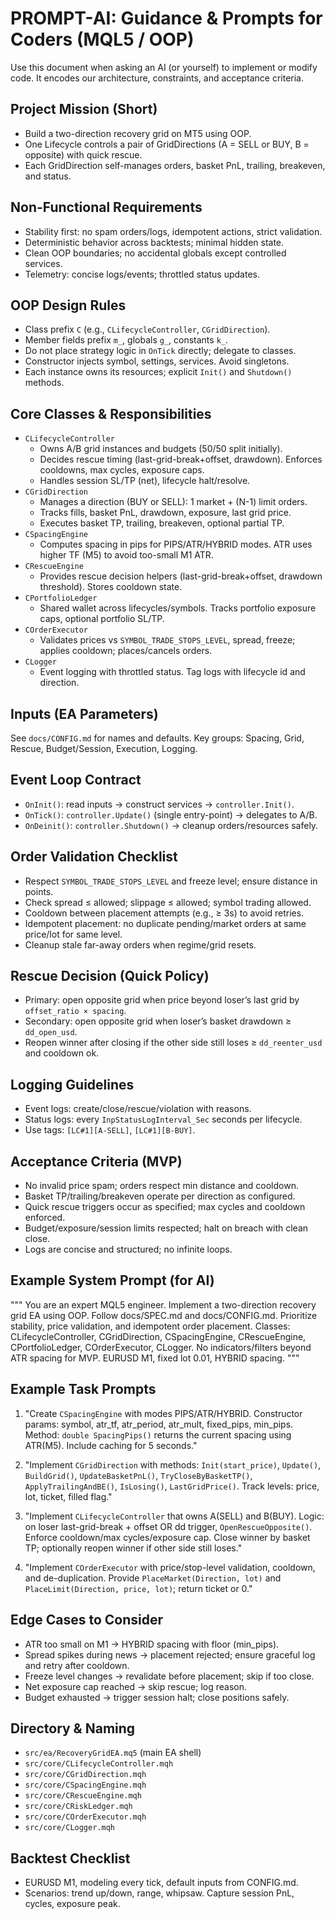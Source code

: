 # PROMPT-AI: Guidance & Prompts for Coders (MQL5 / OOP)

Use this document when asking an AI (or yourself) to implement or modify code. It encodes our architecture, constraints, and acceptance criteria.

## Project Mission (Short)
- Build a two-direction recovery grid on MT5 using OOP.
- One Lifecycle controls a pair of GridDirections (A = SELL or BUY, B = opposite) with quick rescue.
- Each GridDirection self-manages orders, basket PnL, trailing, breakeven, and status.

## Non-Functional Requirements
- Stability first: no spam orders/logs, idempotent actions, strict validation.
- Deterministic behavior across backtests; minimal hidden state.
- Clean OOP boundaries; no accidental globals except controlled services.
- Telemetry: concise logs/events; throttled status updates.

## OOP Design Rules
- Class prefix `C` (e.g., `CLifecycleController`, `CGridDirection`).
- Member fields prefix `m_`, globals `g_`, constants `k_`.
- Do not place strategy logic in `OnTick` directly; delegate to classes.
- Constructor injects symbol, settings, services. Avoid singletons.
- Each instance owns its resources; explicit `Init()` and `Shutdown()` methods.

## Core Classes & Responsibilities
- `CLifecycleController`
  - Owns A/B grid instances and budgets (50/50 split initially).
  - Decides rescue timing (last-grid-break+offset, drawdown). Enforces cooldowns, max cycles, exposure caps.
  - Handles session SL/TP (net), lifecycle halt/resolve.
- `CGridDirection`
  - Manages a direction (BUY or SELL): 1 market + (N-1) limit orders.
  - Tracks fills, basket PnL, drawdown, exposure, last grid price.
  - Executes basket TP, trailing, breakeven, optional partial TP.
- `CSpacingEngine`
  - Computes spacing in pips for PIPS/ATR/HYBRID modes. ATR uses higher TF (M5) to avoid too-small M1 ATR.
- `CRescueEngine`
  - Provides rescue decision helpers (last-grid-break+offset, drawdown threshold). Stores cooldown state.
- `CPortfolioLedger`
  - Shared wallet across lifecycles/symbols. Tracks portfolio exposure caps, optional portfolio SL/TP.
- `COrderExecutor`
  - Validates prices vs `SYMBOL_TRADE_STOPS_LEVEL`, spread, freeze; applies cooldown; places/cancels orders.
- `CLogger`
  - Event logging with throttled status. Tag logs with lifecycle id and direction.

## Inputs (EA Parameters)
See `docs/CONFIG.md` for names and defaults. Key groups: Spacing, Grid, Rescue, Budget/Session, Execution, Logging.

## Event Loop Contract
- `OnInit()`: read inputs → construct services → `controller.Init()`.
- `OnTick()`: `controller.Update()` (single entry-point) → delegates to A/B.
- `OnDeinit()`: `controller.Shutdown()` → cleanup orders/resources safely.

## Order Validation Checklist
- Respect `SYMBOL_TRADE_STOPS_LEVEL` and freeze level; ensure distance in points.
- Check spread ≤ allowed; slippage ≤ allowed; symbol trading allowed.
- Cooldown between placement attempts (e.g., ≥ 3s) to avoid retries.
- Idempotent placement: no duplicate pending/market orders at same price/lot for same level.
- Cleanup stale far-away orders when regime/grid resets.

## Rescue Decision (Quick Policy)
- Primary: open opposite grid when price beyond loser’s last grid by `offset_ratio × spacing`.
- Secondary: open opposite grid when loser’s basket drawdown ≥ `dd_open_usd`.
- Reopen winner after closing if the other side still loses ≥ `dd_reenter_usd` and cooldown ok.

## Logging Guidelines
- Event logs: create/close/rescue/violation with reasons.
- Status logs: every `InpStatusLogInterval_Sec` seconds per lifecycle.
- Use tags: `[LC#1][A-SELL]`, `[LC#1][B-BUY]`.

## Acceptance Criteria (MVP)
- No invalid price spam; orders respect min distance and cooldown.
- Basket TP/trailing/breakeven operate per direction as configured.
- Quick rescue triggers occur as specified; max cycles and cooldown enforced.
- Budget/exposure/session limits respected; halt on breach with clean close.
- Logs are concise and structured; no infinite loops.

## Example System Prompt (for AI)
"""
You are an expert MQL5 engineer. Implement a two-direction recovery grid EA using OOP. 
Follow docs/SPEC.md and docs/CONFIG.md. Prioritize stability, price validation, and idempotent order placement. 
Classes: CLifecycleController, CGridDirection, CSpacingEngine, CRescueEngine, CPortfolioLedger, COrderExecutor, CLogger.
No indicators/filters beyond ATR spacing for MVP. EURUSD M1, fixed lot 0.01, HYBRID spacing.
"""

## Example Task Prompts
1) "Create `CSpacingEngine` with modes PIPS/ATR/HYBRID. Constructor params: symbol, atr_tf, atr_period, atr_mult, fixed_pips, min_pips. Method: `double SpacingPips()` returns the current spacing using ATR(M5). Include caching for 5 seconds."

2) "Implement `CGridDirection` with methods: `Init(start_price)`, `Update()`, `BuildGrid()`, `UpdateBasketPnL()`, `TryCloseByBasketTP()`, `ApplyTrailingAndBE()`, `IsLosing()`, `LastGridPrice()`. Track levels: price, lot, ticket, filled flag."

3) "Implement `CLifecycleController` that owns A(SELL) and B(BUY). Logic: on loser last-grid-break + offset OR dd trigger, `OpenRescueOpposite()`. Enforce cooldown/max cycles/exposure cap. Close winner by basket TP; optionally reopen winner if other side still loses."

4) "Implement `COrderExecutor` with price/stop-level validation, cooldown, and de-duplication. Provide `PlaceMarket(Direction, lot)` and `PlaceLimit(Direction, price, lot)`; return ticket or 0."

## Edge Cases to Consider
- ATR too small on M1 → HYBRID spacing with floor (min_pips).
- Spread spikes during news → placement rejected; ensure graceful log and retry after cooldown.
- Freeze level changes → revalidate before placement; skip if too close.
- Net exposure cap reached → skip rescue; log reason.
- Budget exhausted → trigger session halt; close positions safely.

## Directory & Naming
- `src/ea/RecoveryGridEA.mq5` (main EA shell)
- `src/core/CLifecycleController.mqh`
- `src/core/CGridDirection.mqh`
- `src/core/CSpacingEngine.mqh`
- `src/core/CRescueEngine.mqh`
- `src/core/CRiskLedger.mqh`
- `src/core/COrderExecutor.mqh`
- `src/core/CLogger.mqh`

## Backtest Checklist
- EURUSD M1, modeling every tick, default inputs from CONFIG.md.
- Scenarios: trend up/down, range, whipsaw. Capture session PnL, cycles, exposure peak.
